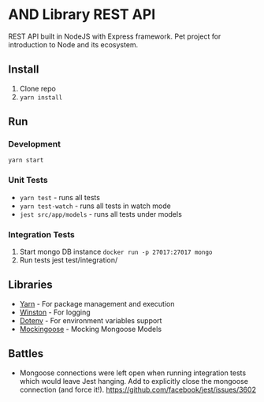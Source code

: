 # AND Library REST API

REST API built in NodeJS with Express framework.
Pet project for introduction to Node and its ecosystem.

## Install

1. Clone repo
2. `yarn install`

## Run
### Development

`yarn start`

### Unit Tests

* `yarn test` - runs all tests
* `yarn test-watch` - runs all tests in watch mode
* `jest src/app/models` - runs all tests under models 

### Integration Tests

1. Start mongo DB instance `docker run -p 27017:27017 mongo`
2. Run tests jest test/integration/

## Libraries

* <a href="https://yarnpkg.com/en/">Yarn</a> - For package management and execution
* <a href="https://www.npmjs.com/package/winston">Winston</a> - For logging
* <a href="https://www.npmjs.com/package/dotenv">Dotenv</a> - For environment variables support
* <a href="https://github.com/alonronin/mockingoose">Mockingoose</a> - Mocking Mongoose Models

## Battles

* Mongoose connections were left open when running integration tests which would leave Jest hanging. Add to explicitly close the mongoose connection (and force it!). https://github.com/facebook/jest/issues/3602

